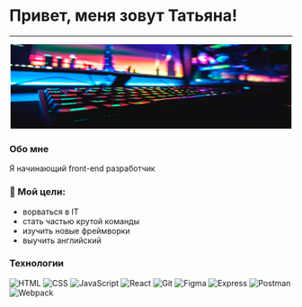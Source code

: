 # Привет, меня зовут Татьяна!

---

<!-- ![Header](https://github.com/Golikova1987/Golikova1987/blob/main/assets/header.jpg)  -->
<p align="center">
 <img width="500" height="150" src="assets/header.jpg" alt="..."/>
</p>

### Обо мне

Я начинающий front-end разработчик

### 🎯 Мой цели:

- ворваться в IT
- стать частью крутой команды
- изучить новые фреймворки
- выучить английский



### Технологии

![HTML](https://img.shields.io/badge/-HTML-3b3b3b?style=flat&logo=html5)
![CSS](https://img.shields.io/badge/-CSS-3b3b3b?style=flat&logo=css3)
![JavaScript](https://img.shields.io/badge/-JavaScript-3b3b3b?style=flat&logo=javascript)
![React](https://img.shields.io/badge/-React-3b3b3b?style=flat&logo=react)
![Git](https://img.shields.io/badge/-Git-3b3b3b?style=flat&logo=git)
![Figma](https://img.shields.io/badge/-Figma-3b3b3b?style=flat&logo=figma)
![Express](https://img.shields.io/badge/-Express-3b3b3b?style=flat&logo=express)
![Postman](https://img.shields.io/badge/-Postman-3b3b3b?style=flat&logo=postman)
![Webpack](https://img.shields.io/badge/-Webpack-3b3b3b?style=flat&logo=webpack)

